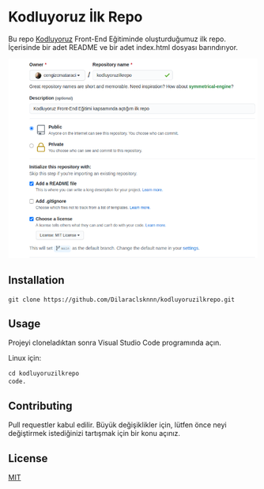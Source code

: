 # Kodluyoruz İlk Repo
Bu repo [Kodluyoruz](https://kodluyoruz.org/) Front-End Eğitiminde oluşturduğumuz ilk repo. İçerisinde bir adet README ve bir adet index.html dosyası barındırıyor.

![Örnek Resim](https://github.com/Dilaraclsknnn/kodluyoruzilkrepo/blob/main/github.png)

## Installation 

```
git clone https://github.com/Dilaraclsknnn/kodluyoruzilkrepo.git
```

## Usage
Projeyi cloneladıktan sonra Visual Studio Code programında açın.

Linux için:

```
cd kodluyoruzilkrepo
code.
```

## Contributing
Pull requestler kabul edilir. Büyük değişiklikler için, lütfen önce neyi değiştirmek istediğinizi tartışmak için bir konu açınız.

## License
[MIT](LICENSE)

